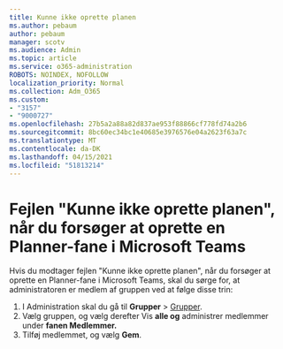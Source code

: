 ```yaml
---
title: Kunne ikke oprette planen
ms.author: pebaum
author: pebaum
manager: scotv
ms.audience: Admin
ms.topic: article
ms.service: o365-administration
ROBOTS: NOINDEX, NOFOLLOW
localization_priority: Normal
ms.collection: Adm_O365
ms.custom:
- "3157"
- "9000727"
ms.openlocfilehash: 27b5a2a88a82d837ae953f88866cf778fd74a2b6
ms.sourcegitcommit: 8bc60ec34bc1e40685e3976576e04a2623f63a7c
ms.translationtype: MT
ms.contentlocale: da-DK
ms.lasthandoff: 04/15/2021
ms.locfileid: "51813214"
---
```

# <a name="failed-to-create-the-plan-error-when-trying-to-create-a-planner-tab-in-microsoft-teams"></a>Fejlen "Kunne ikke oprette planen", når du forsøger at oprette en Planner-fane i Microsoft Teams

Hvis du modtager fejlen "Kunne ikke oprette planen", når du forsøger at oprette en Planner-fane i Microsoft Teams, skal du sørge for, at administratoren er medlem af gruppen ved at følge disse trin:

1. I Administration skal du gå til **Grupper**  >  [Grupper](https://admin.microsoft.com/Adminportal/Home?source=applauncher#/groups). 
2. Vælg gruppen, og vælg derefter Vis **alle og** administrer medlemmer under **fanen Medlemmer.**
3. Tilføj medlemmet, og vælg **Gem**.